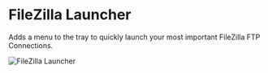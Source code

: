 FileZilla Launcher
============

Adds a menu to the tray to quickly launch your most important FileZilla FTP Connections.

![FileZilla Launcher](https://github.com/XIDA/windowstools/commits/master/help/filezillaLauncher/images/filezillaLauncher_01.png)



